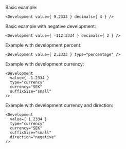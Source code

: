 Basic example:

    <Development value={ 9.2333 } decimals={ 4 } />

Basic example with negative development:

    <Development value={ -112.2334 } decimals={ 2 } />

Example with development percent:

    <Development value={ 2.2333 } type="percentage" />

Example with development currency:

    <Development
      value={ -1.2334 }
      type="currency"
      currency="SEK"
      suffixSize="small"
    />

Example with development currency and direction:

    <Development
      value={ 1.2334 }
      type="currency"
      currency="SEK"
      suffixSize="small"
      direction="negative"
    />
